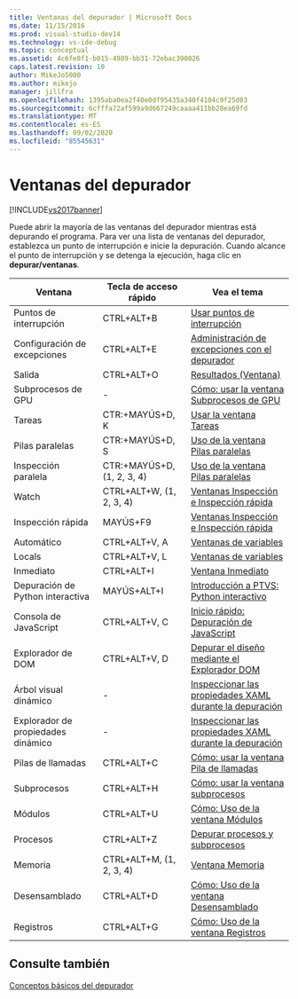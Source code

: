 ```yaml
---
title: Ventanas del depurador | Microsoft Docs
ms.date: 11/15/2016
ms.prod: visual-studio-dev14
ms.technology: vs-ide-debug
ms.topic: conceptual
ms.assetid: 4c6fe8f1-b015-4989-bb31-72ebac390026
caps.latest.revision: 10
author: MikeJo5000
ms.author: mikejo
manager: jillfra
ms.openlocfilehash: 1395aba0ea2f40e0df95435a340f4104c9f25d03
ms.sourcegitcommit: 6cfffa72af599a9d667249caaaa411bb28ea69fd
ms.translationtype: MT
ms.contentlocale: es-ES
ms.lasthandoff: 09/02/2020
ms.locfileid: "85545631"
---
```

# <a name="debugger-windows"></a>Ventanas del depurador
[!INCLUDE[vs2017banner](../includes/vs2017banner.md)]

Puede abrir la mayoría de las ventanas del depurador mientras está depurando el programa. Para ver una lista de ventanas del depurador, establezca un punto de interrupción e inicie la depuración. Cuando alcance el punto de interrupción y se detenga la ejecución, haga clic en **depurar/ventanas**.  
  
|**Ventana**|**Tecla de acceso rápido**|**Vea el tema**|  
|-|-|-|  
|Puntos de interrupción|CTRL+ALT+B|[Usar puntos de interrupción](../debugger/using-breakpoints.md)|  
|Configuración de excepciones|CTRL+ALT+E|[Administración de excepciones con el depurador](../debugger/managing-exceptions-with-the-debugger.md)|  
|Salida|CTRL+ALT+O|[Resultados (Ventana)](../ide/reference/output-window.md)|  
|Subprocesos de GPU|-|[Cómo: usar la ventana Subprocesos de GPU](../debugger/how-to-use-the-gpu-threads-window.md)|  
|Tareas|CTR:+MAYÚS+D, K|[Usar la ventana Tareas](../debugger/using-the-tasks-window.md)|  
|Pilas paralelas|CTR:+MAYÚS+D, S|[Uso de la ventana Pilas paralelas](../debugger/using-the-parallel-stacks-window.md)|  
|Inspección paralela|CTR:+MAYÚS+D, (1, 2, 3, 4)|[Uso de la ventana Pilas paralelas](../debugger/using-the-parallel-stacks-window.md)|  
|Watch|CTRL+ALT+W, (1, 2, 3, 4)|[Ventanas Inspección e Inspección rápida](../debugger/watch-and-quickwatch-windows.md)|  
|Inspección rápida|MAYÚS+F9|[Ventanas Inspección e Inspección rápida](../debugger/watch-and-quickwatch-windows.md)|  
|Automático|CTRL+ALT+V, A|[Ventanas de variables](https://msdn.microsoft.com/library/ce0a67f6-2502-4b7a-ba45-cc32f8aeba3e)|  
|Locals|CTRL+ALT+V, L|[Ventanas de variables](https://msdn.microsoft.com/library/ce0a67f6-2502-4b7a-ba45-cc32f8aeba3e)|  
|Inmediato|CTRL+ALT+I|[Ventana Inmediato](../ide/reference/immediate-window.md)|  
|Depuración de Python interactiva|MAYÚS+ALT+I|[Introducción a PTVS: Python interactivo](../python/getting-started-with-ptvs-interactive-python.md)|  
|Consola de JavaScript|CTRL+ALT+V, C|[Inicio rápido: Depuración de JavaScript](../debugger/quickstart-debug-javascript-using-the-console.md)|  
|Explorador de DOM|CTRL+ALT+V, D|[Depurar el diseño mediante el Explorador DOM](../debugger/debug-layout-using-dom-explorer.md)|  
|Árbol visual dinámico|-|[Inspeccionar las propiedades XAML durante la depuración](../debugger/inspect-xaml-properties-while-debugging.md)|  
|Explorador de propiedades dinámico|-|[Inspeccionar las propiedades XAML durante la depuración](../debugger/inspect-xaml-properties-while-debugging.md)|  
|Pilas de llamadas|CTRL+ALT+C|[Cómo: usar la ventana Pila de llamadas](../debugger/how-to-use-the-call-stack-window.md)|  
|Subprocesos|CTRL+ALT+H|[Cómo: usar la ventana subprocesos](../debugger/how-to-use-the-threads-window.md)|  
|Módulos|CTRL+ALT+U|[Cómo: Uso de la ventana Módulos](../debugger/how-to-use-the-modules-window.md)|  
|Procesos|CTRL+ALT+Z|[Depurar procesos y subprocesos](../debugger/debug-threads-and-processes.md)|  
|Memoria|CTRL+ALT+M, (1, 2, 3, 4)|[Ventana Memoria](../debugger/memory-windows.md)|  
|Desensamblado|CTRL+ALT+D|[Cómo: Uso de la ventana Desensamblado](../debugger/how-to-use-the-disassembly-window.md)|  
|Registros|CTRL+ALT+G|[Cómo: Uso de la ventana Registros](../debugger/how-to-use-the-registers-window.md)|  
  
## <a name="see-also"></a>Consulte también  
 [Conceptos básicos del depurador](../debugger/debugger-basics.md)
